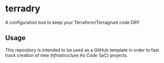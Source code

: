 # terradry
A configuration tool to keep your Terraform/Terragrunt code DRY

## Usage
This repository is intended to be used as a GitHub template in order to fast track creation of new *Infrastructure As 
Code* (IaC) projects.
